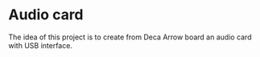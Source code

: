 # Audio card

The idea of this project is to create from Deca Arrow board an audio card with USB interface.
